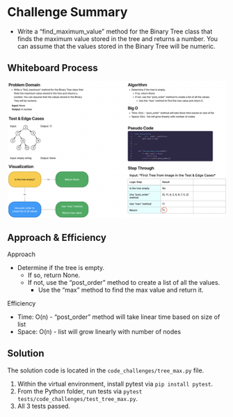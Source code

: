 # Challenge Summary

* Write a “find_maximum_value” method for the Binary Tree class that finds the maximum value stored in the tree and returns a number. You can assume that the values stored in the Binary Tree will be numeric.

## Whiteboard Process

![Tree Max](tree_max.png)

## Approach & Efficiency

Approach
* Determine if the tree is empty.
  * If so, return None.
  * If not, use the “post_order” method to create a list of all the values.
    * Use the “max” method to find the max value and return it.

Efficiency
* Time: O(n) - “post_order” method will take linear time based on size of list
* Space: O(n) - list will grow linearly with number of nodes

## Solution

The solution code is located in the `code_challenges/tree_max.py` file.

1. Within the virtual environment, install pytest via `pip install pytest`.
2. From the Python folder, run tests via `pytest tests/code_challenges/test_tree_max.py`.
3. All 3 tests passed.
